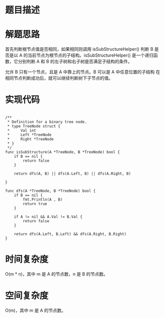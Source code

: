 # 题目描述

# 解题思路
首先判断根节点值是否相同，如果相同则调用 isSubStructureHelper() 判断 B 是否是以 A 的当前节点为根节点的子结构。isSubStructureHelper() 是一个递归函数，它分别判断 A 和 B 的左子树和右子树是否满足子结构的条件。

允许 B 只有一个节点，且是 A 中靠上的节点。B 可以是 A 中任意位置的子结构
在相同节点判断成功后，就可以继续判断树下子节点的值。
# 实现代码
```golang

/**
 * Definition for a binary tree node.
 * type TreeNode struct {
 *     Val int
 *     Left *TreeNode
 *     Right *TreeNode
 * }
 */
func isSubStructure(A *TreeNode, B *TreeNode) bool {
    if B == nil {
        return false
    }

    return dfs(A, B) || dfs(A.Left, B) || dfs(A.Right, B)

}

func dfs(A *TreeNode, B *TreeNode) bool {
    if B == nil {
        fmt.Println(A , B)
        return true
    }

    if A != nil && A.Val != B.Val {
        return false
    }

    return dfs(A.Left, B.Left) && dfs(A.Right, B.Right)
}

```

# 时间复杂度
O(m * n)，其中 m 是 A 的节点数，n 是 B 的节点数。
# 空间复杂度
O(m)，其中 m 是 A 的节点数。

